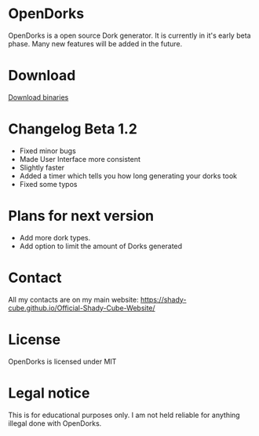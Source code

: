 # OpenDorks
OpenDorks is a open source Dork generator. It is currently in it's early beta phase. Many new features will
be added in the future.

# Download
[Download binaries](https://www.file-upload.com/yvpycrgouify)

# Changelog Beta 1.2
+ Fixed minor bugs
+ Made User Interface more consistent
+ Slightly faster
+ Added a timer which tells you how long generating your dorks took
+ Fixed some typos

# Plans for next version
+ Add more dork types.
+ Add option to limit the amount of Dorks generated

# Contact
All my contacts are on my main website: https://shady-cube.github.io/Official-Shady-Cube-Website/

# License

OpenDorks is licensed under MIT

# Legal notice

This is for educational purposes only. I am not held reliable for anything illegal done with OpenDorks.

